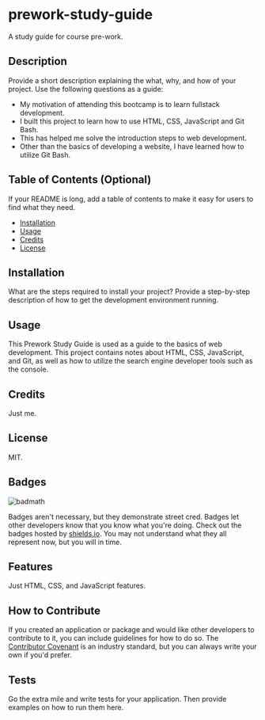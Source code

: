 # prework-study-guide

A study guide for course pre-work.

## Description

Provide a short description explaining the what, why, and how of your project. Use the following questions as a guide:

- My motivation of attending this bootcamp is to learn fullstack development.
- I built this project to learn how to use HTML, CSS, JavaScript and Git Bash.
- This has helped me solve the introduction steps to web development.
- Other than the basics of developing a website, I have learned how to utilize Git Bash.

## Table of Contents (Optional)

If your README is long, add a table of contents to make it easy for users to find what they need.

- [Installation](#installation)
- [Usage](#usage)
- [Credits](#credits)
- [License](#license)

## Installation

What are the steps required to install your project? Provide a step-by-step description of how to get the development environment running.

## Usage

This Prework Study Guide is used as a guide to the basics of web development. This project contains notes about HTML, CSS, JavaScript, and Git, as well as how to utilize the search engine developer tools such as the console.

## Credits

Just me.

## License

MIT.

## Badges

![badmath](https://img.shields.io/github/languages/top/nielsenjared/badmath)

Badges aren't necessary, but they demonstrate street cred. Badges let other developers know that you know what you're doing. Check out the badges hosted by [shields.io](https://shields.io/). You may not understand what they all represent now, but you will in time.

## Features

Just HTML, CSS, and JavaScript features.

## How to Contribute

If you created an application or package and would like other developers to contribute to it, you can include guidelines for how to do so. The [Contributor Covenant](https://www.contributor-covenant.org/) is an industry standard, but you can always write your own if you'd prefer.

## Tests

Go the extra mile and write tests for your application. Then provide examples on how to run them here.
